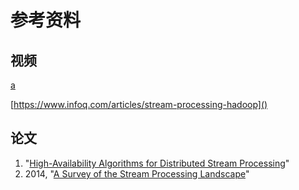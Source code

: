 # 参考资料

## 视频
[a](https://www.youtube.com/channel/UCAPa-K_rhylDZAUHVxqqsRA)

[https://www.infoq.com/articles/stream-processing-hadoop]()

## 论文
1. "[High-Availability Algorithms for Distributed Stream Processing](http://cs.brown.edu/research/aurora/hwang.icde05.ha.pdf)"
1. 2014, "[A Survey of the Stream
Processing Landscape](http://sfb876.tu-dortmund.de/PublicPublicationFiles/bockermann_2014b.pdf)"



